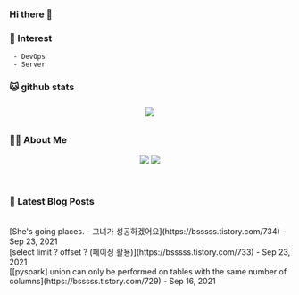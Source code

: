 
### Hi there 👋   

### 📖   Interest   
     - DevOps   
     - Server  

###  🐱 github stats  

<div id="main" align="center">
    <img src="https://github-readme-stats.vercel.app/api?username=qpyu66&hide=stars,contribs&count_private=true&show_icons=true"
        style="height: auto; margin-left: 20px; margin-right: 20px; padding: 10px;"/>
</div>

###  💁‍♀️ About Me  
<p align="center">
    <a href="https://bsssss.tistory.com/"><img src="https://img.shields.io/badge/Blog-FF5722?style=flat-square&logo=Blogger&logoColor=white"/></a>
    <a href="mailto:qpyu66@gmail.com"><img src="https://img.shields.io/badge/Gmail-d14836?style=flat-square&logo=Gmail&logoColor=white&link=qpyu66@gmail.com"/></a>
</p>

<br>

### 📕 Latest Blog Posts   
<br>
[She's going places. - 그녀가 성공하겠어요](https://bsssss.tistory.com/734) - Sep 23, 2021<br>
[select limit ? offset ? (페이징 활용)](https://bsssss.tistory.com/733) - Sep 23, 2021<br>
[[pyspark] union can only be performed on tables with the same number of columns](https://bsssss.tistory.com/729) - Sep 16, 2021<br>
